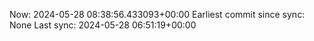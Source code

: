 Now: 2024-05-28 08:38:56.433093+00:00 Earliest commit since sync: None Last sync: 2024-05-28 06:51:19+00:00
